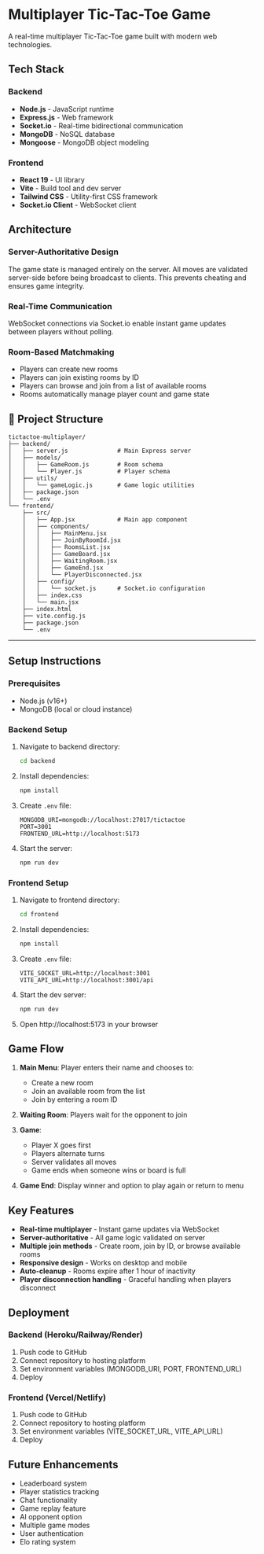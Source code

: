# Multiplayer Tic-Tac-Toe Game

A real-time multiplayer Tic-Tac-Toe game built with modern web technologies.

## Tech Stack

### Backend
- **Node.js** - JavaScript runtime
- **Express.js** - Web framework
- **Socket.io** - Real-time bidirectional communication
- **MongoDB** - NoSQL database
- **Mongoose** - MongoDB object modeling

### Frontend
- **React 19** - UI library
- **Vite** - Build tool and dev server
- **Tailwind CSS** - Utility-first CSS framework
- **Socket.io Client** - WebSocket client

## Architecture

### Server-Authoritative Design
The game state is managed entirely on the server. All moves are validated server-side before being broadcast to clients. This prevents cheating and ensures game integrity.

### Real-Time Communication
WebSocket connections via Socket.io enable instant game updates between players without polling.

### Room-Based Matchmaking
- Players can create new rooms
- Players can join existing rooms by ID
- Players can browse and join from a list of available rooms
- Rooms automatically manage player count and game state

## 📁 Project Structure
```
tictactoe-multiplayer/
├── backend/
│   ├── server.js              # Main Express server
│   ├── models/
│   │   ├── GameRoom.js        # Room schema
│   │   └── Player.js          # Player schema
│   ├── utils/
│   │   └── gameLogic.js       # Game logic utilities
│   ├── package.json
│   └── .env
└── frontend/
    ├── src/
    │   ├── App.jsx            # Main app component
    │   ├── components/
    │   │   ├── MainMenu.jsx
    │   │   ├── JoinByRoomId.jsx
    │   │   ├── RoomsList.jsx
    │   │   ├── GameBoard.jsx
    │   │   ├── WaitingRoom.jsx
    │   │   ├── GameEnd.jsx
    │   │   └── PlayerDisconnected.jsx
    │   ├── config/
    │   │   └── socket.js      # Socket.io configuration
    │   ├── index.css
    │   └── main.jsx
    ├── index.html
    ├── vite.config.js
    ├── package.json
    └── .env
```

---

## Setup Instructions

### Prerequisites
- Node.js (v16+)
- MongoDB (local or cloud instance)

### Backend Setup

1. Navigate to backend directory:
   ```bash
   cd backend
   ```

2. Install dependencies:
   ```bash
   npm install
   ```

3. Create `.env` file:
   ```
   MONGODB_URI=mongodb://localhost:27017/tictactoe
   PORT=3001
   FRONTEND_URL=http://localhost:5173
   ```

4. Start the server:
   ```bash
   npm run dev
   ```

### Frontend Setup

1. Navigate to frontend directory:
   ```bash
   cd frontend
   ```

2. Install dependencies:
   ```bash
   npm install
   ```

3. Create `.env` file:
   ```
   VITE_SOCKET_URL=http://localhost:3001
   VITE_API_URL=http://localhost:3001/api
   ```

4. Start the dev server:
   ```bash
   npm run dev
   ```

5. Open http://localhost:5173 in your browser

## Game Flow

1. **Main Menu**: Player enters their name and chooses to:
   - Create a new room
   - Join an available room from the list
   - Join by entering a room ID

2. **Waiting Room**: Players wait for the opponent to join

3. **Game**: 
   - Player X goes first
   - Players alternate turns
   - Server validates all moves
   - Game ends when someone wins or board is full

4. **Game End**: Display winner and option to play again or return to menu

## Key Features

- **Real-time multiplayer** - Instant game updates via WebSocket
- **Server-authoritative** - All game logic validated on server
- **Multiple join methods** - Create room, join by ID, or browse available rooms
- **Responsive design** - Works on desktop and mobile
- **Auto-cleanup** - Rooms expire after 1 hour of inactivity
- **Player disconnection handling** - Graceful handling when players disconnect

## Deployment

### Backend (Heroku/Railway/Render)
1. Push code to GitHub
2. Connect repository to hosting platform
3. Set environment variables (MONGODB_URI, PORT, FRONTEND_URL)
4. Deploy

### Frontend (Vercel/Netlify)
1. Push code to GitHub
2. Connect repository to hosting platform
3. Set environment variables (VITE_SOCKET_URL, VITE_API_URL)
4. Deploy

## Future Enhancements

- Leaderboard system
- Player statistics tracking
- Chat functionality
- Game replay feature
- AI opponent option
- Multiple game modes
- User authentication
- Elo rating system



